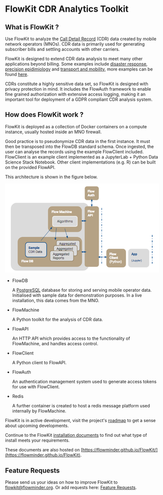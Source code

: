 # FlowKit CDR Analytics Toolkit

## What is FlowKit ?

Use FlowKit to analyze the [Call Detail Record](https://en.wikipedia.org/wiki/Call_detail_record) (CDR) data created by mobile network operators (MNOs). CDR data is primarily used for generating subscriber bills and settling accounts with other carriers.  

FlowKit is designed to extend CDR data analysis to meet many other applications beyond billing. Some examples include [disaster response](http://www.flowminder.org/practice-areas/disaster-response), [precision epidimiology](http://www.flowminder.org/practice-areas/precision-epidemiology) and [transport and mobility](http://www.flowminder.org/publications/a-trip-to-work-estimation-of-origin-and-destination-of-commuting-patterns-in-the-main-metropolitan-regions-of-haiti-using-cdr), more examples can be found [here](http://www.flowminder.org/work/research-innovation).
 
CDRs constitute a highly sensitive data set, so FlowKit is designed with privacy protection in mind. It includes the FlowAuth framework to enable fine grained authorization with extensive access logging, making it an important tool for deployment of a GDPR compliant CDR analysis system.  

## How does FlowKit work ?

FlowKit is deployed as a collection of Docker containers on a compute instance, usually hosted inside an MNO firewall. 

Good practice is to pseudonymize CDR data in the first instance. It must then be transposed into the FlowDB standard schema. Once ingested, the user can analyse the records using the example FlowClient included. FlowClient is an example client implemented as a JupyterLab + Python Data Science Stack Notebook. Other client implementations (e.g. R) can be built on the provided FlowAPI.

This architecture is shown in the figure below.

![FlowKit System Diagram](flowkit_sys.png "FlowKit System Diagram")


- FlowDB

    A [PostgreSQL](https://www.postgresql.org) database for storing and serving mobile operator data. Initialised with sample data for demonstration purposes. In a live installation, this data comes from the MNO.
    <p>

- FlowMachine

    A Python toolkit for the analysis of CDR data.
    <p>
    
- FlowAPI

    An HTTP API which provides access to the functionality of FlowMachine, and handles access control.
    <p>
    
- FlowClient

    A Python client to FlowAPI.
    <p>
    
- FlowAuth

    An authentication management system used to generate access tokens for use with FlowClient.
    <p>    

* Redis

    A further container is created to host a redis message platform used internally by FlowMachine.  

FlowKit is in active development, visit the project's  [roadmap](developer/roadmap) to get a sense about upcoming developments.

Continue to the FlowKit [installation documents](./install.md) to find out what type of install meets your requirements.

These documents are also hosted on [https://flowminder.github.io/FlowKit/](https://flowminder.github.io/FlowKit).


## Feature Requests

Please send us your ideas on how to improve FlowKit to [flowkit@flowminder.org](mailto:flowkit@flowminder.org).
Or add requests here: [Feature Requests](https://github.com/Flowminder/FlowKit/issues).


